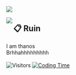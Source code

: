 <img src="https://imgur.com/WzAd21c.png"/>


<a href="https://discord.com/users/266203900816654336"><img align="left" src="https://lanyard-profile-readme.vercel.app/api/266203900816654336?&borderRadius=8px"/></a>

## 📋 Ruin

I am thanos
<br/>
Brhhahhhhhhhhh
<br/>
<br/>
![Visitors](https://api.visitorbadge.io/api/visitors?path=https%3A%2F%2Fgithub.com%2Fkoreoxy&countColor=%23697689&style=flat-square&labelStyle=upper)
[![Coding Time](https://wakatime.com/badge/user/018b6245-2af1-4383-ac9b-14af16729642.svg)](https://wakatime.com/@018b6245-2af1-4383-ac9b-14af16729642)

<br/>
<br/>

<!--START_SECTION:waka-->
<!--END_SECTION:waka-->

